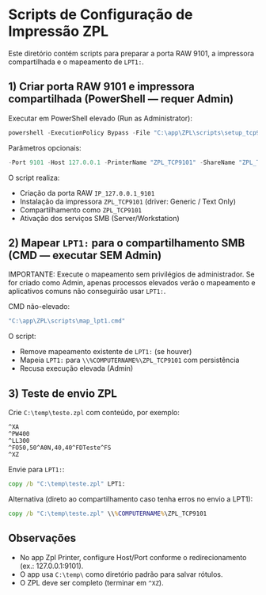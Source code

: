 # Scripts de Configuração de Impressão ZPL

Este diretório contém scripts para preparar a porta RAW 9101, a impressora compartilhada e o mapeamento de `LPT1:`.

## 1) Criar porta RAW 9101 e impressora compartilhada (PowerShell — requer Admin)

Executar em PowerShell elevado (Run as Administrator):

```powershell
powershell -ExecutionPolicy Bypass -File "C:\app\ZPL\scripts\setup_tcp9101.ps1"
```

Parâmetros opcionais:

```powershell
-Port 9101 -Host 127.0.0.1 -PrinterName "ZPL_TCP9101" -ShareName "ZPL_TCP9101"
```

O script realiza:
- Criação da porta RAW `IP_127.0.0.1_9101`
- Instalação da impressora `ZPL_TCP9101` (driver: Generic / Text Only)
- Compartilhamento como `ZPL_TCP9101`
- Ativação dos serviços SMB (Server/Workstation)

## 2) Mapear `LPT1:` para o compartilhamento SMB (CMD — executar SEM Admin)

IMPORTANTE: Execute o mapeamento sem privilégios de administrador. Se for criado como Admin, apenas processos elevados verão o mapeamento e aplicativos comuns não conseguirão usar `LPT1:`.

CMD não-elevado:

```bat
"C:\app\ZPL\scripts\map_lpt1.cmd"
```

O script:
- Remove mapeamento existente de `LPT1:` (se houver)
- Mapeia `LPT1:` para `\\%COMPUTERNAME%\ZPL_TCP9101` com persistência
- Recusa execução elevada (Admin)

## 3) Teste de envio ZPL

Crie `C:\temp\teste.zpl` com conteúdo, por exemplo:

```text
^XA
^PW400
^LL300
^FO50,50^A0N,40,40^FDTeste^FS
^XZ
```

Envie para `LPT1:`:

```bat
copy /b "C:\temp\teste.zpl" LPT1:
```

Alternativa (direto ao compartilhamento caso tenha erros no envio a LPT1):

```bat
copy /b "C:\temp\teste.zpl" \\%COMPUTERNAME%\ZPL_TCP9101
```

## Observações
- No app Zpl Printer, configure Host/Port conforme o redirecionamento (ex.: 127.0.0.1:9101).
- O app usa `C:\temp\` como diretório padrão para salvar rótulos.
- O ZPL deve ser completo (terminar em `^XZ`).
